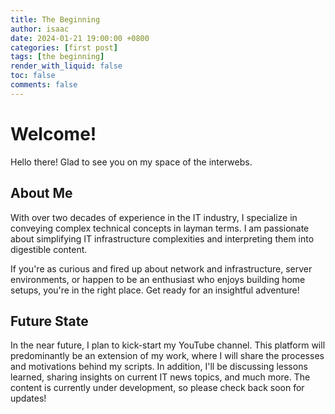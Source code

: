 ```yaml
---
title: The Beginning
author: isaac
date: 2024-01-21 19:00:00 +0800
categories: [first post]
tags: [the beginning]
render_with_liquid: false
toc: false
comments: false
---
```


# Welcome!

Hello there! Glad to see you on my space of the interwebs.

## About Me

With over two decades of experience in the IT industry, I specialize in conveying complex technical concepts in layman terms. I am passionate about simplifying IT infrastructure complexities and interpreting them into digestible content.

If you're as curious and fired up about network and infrastructure, server environments, or happen to be an enthusiast who enjoys building home setups, you're in the right place. Get ready for an insightful adventure!

## Future State

In the near future, I plan to kick-start my YouTube channel. This platform will predominantly be an extension of my work, where I will share the processes and motivations behind my scripts. In addition, I'll be discussing lessons learned, sharing insights on current IT news topics, and much more. The content is currently under development, so please check back soon for updates!
